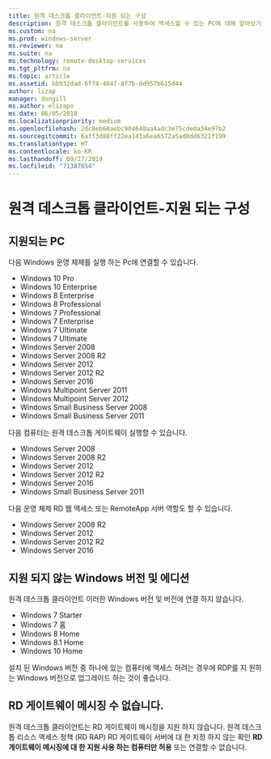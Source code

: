 ```yaml
---
title: 원격 데스크톱 클라이언트-지원 되는 구성
description: 원격 데스크톱 클라이언트를 사용하여 액세스할 수 있는 PC에 대해 알아보기
ms.custom: na
ms.prod: windows-server
ms.reviewer: na
ms.suite: na
ms.technology: remote-desktop-services
ms.tgt_pltfrm: na
ms.topic: article
ms.assetid: bb932dad-6f74-484f-8f7b-dd957b615d44
author: lizap
manager: dongill
ms.author: elizapo
ms.date: 06/05/2018
ms.localizationpriority: medium
ms.openlocfilehash: 2dc8eb68aebc904640aa4adc3e75cdeda34e97b2
ms.sourcegitcommit: 6aff3d88ff22ea141a6ea6572a5ad8dd6321f199
ms.translationtype: HT
ms.contentlocale: ko-KR
ms.lasthandoff: 09/27/2019
ms.locfileid: "71387654"
---
```

# <a name="remote-desktop-client---supported-configuration"></a>원격 데스크톱 클라이언트-지원 되는 구성

## <a name="supported-pcs"></a>지원되는 PC
다음 Windows 운영 체제를 실행 하는 Pc에 연결할 수 있습니다.
- Windows 10 Pro
- Windows 10 Enterprise
- Windows 8 Enterprise
- Windows 8 Professional
- Windows 7 Professional
- Windows 7 Enterprise
- Windows 7 Ultimate
- Windows 7 Ultimate
- Windows Server 2008
- Windows Server 2008 R2
- Windows Server 2012
- Windows Server 2012 R2
- Windows Server 2016
- Windows Multipoint Server 2011
- Windows Multipoint Server 2012
- Windows Small Business Server 2008
- Windows Small Business Server 2011

다음 컴퓨터는 원격 데스크톱 게이트웨이 실행할 수 있습니다.

- Windows Server 2008
- Windows Server 2008 R2
- Windows Server 2012
- Windows Server 2012 R2
- Windows Server 2016
- Windows Small Business Server 2011

다음 운영 체제 RD 웹 액세스 또는 RemoteApp 서버 역할도 할 수 있습니다.
- Windows Server 2008 R2
- Windows Server 2012
- Windows Server 2012 R2
- Windows Server 2016

## <a name="unsupported-windows-versions-and-editions"></a>지원 되지 않는 Windows 버전 및 에디션

원격 데스크톱 클라이언트 이러한 Windows 버전 및 버전에 연결 하지 않습니다.

- Windows 7 Starter
- Windows 7 홈
- Windows 8 Home
- Windows 8.1 Home
- Windows 10 Home

설치 된 Windows 버전 중 하나에 있는 컴퓨터에 액세스 하려는 경우에 RDP를 지 원하는 Windows 버전으로 업그레이드 하는 것이 좋습니다.

## <a name="rd-gateway-messaging-is-not-supported"></a>RD 게이트웨이 메시징 수 없습니다.
원격 데스크톱 클라이언트는 RD 게이트웨이 메시징을 지원 하지 않습니다. 원격 데스크톱 리소스 액세스 정책 (RD RAP) RD 게이트웨이 서버에 대 한 지정 하지 않는 확인 **RD 게이트웨이 메시징에 대 한 지원 사용 하는 컴퓨터만 허용** 또는 연결할 수 없습니다.